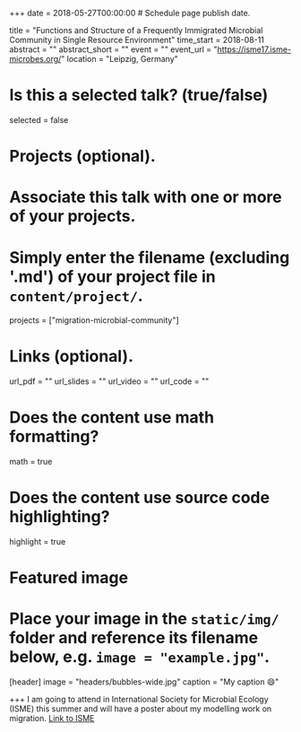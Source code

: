 +++
date = 2018-05-27T00:00:00  # Schedule page publish date.

title = "Functions and Structure of a Frequently Immigrated Microbial Community in Single Resource Environment"
time_start = 2018-08-11
abstract = ""
abstract_short = ""
event = ""
event_url = "https://isme17.isme-microbes.org/"
location = "Leipzig, Germany"

# Is this a selected talk? (true/false)
selected = false

# Projects (optional).
#   Associate this talk with one or more of your projects.
#   Simply enter the filename (excluding '.md') of your project file in `content/project/`.
projects = ["migration-microbial-community"]

# Links (optional).
url_pdf = ""
url_slides = ""
url_video = ""
url_code = ""

# Does the content use math formatting?
math = true

# Does the content use source code highlighting?
highlight = true

# Featured image
# Place your image in the `static/img/` folder and reference its filename below, e.g. `image = "example.jpg"`.
[header]
image = "headers/bubbles-wide.jpg"
caption = "My caption :smile:"

+++
I am going to attend in International Society for Microbial Ecology (ISME) this summer and will have a poster about my modelling work on migration.
[Link to ISME](https://isme17.isme-microbes.org/)
